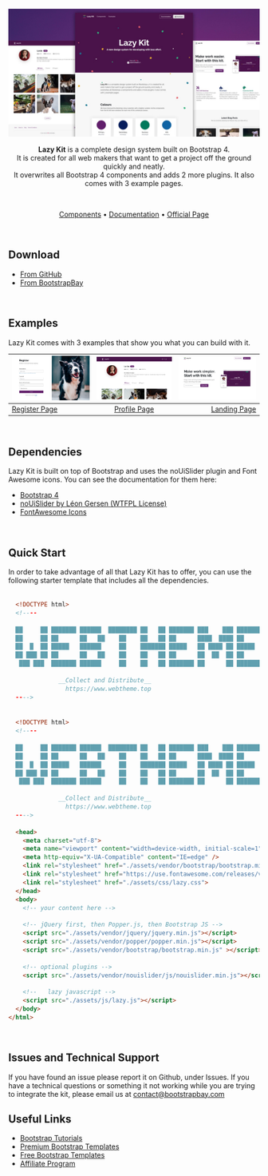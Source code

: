 <p align="center">
<a href="https://bootstrapbay.github.io/lazy-kit/"><img src="/assets/img/presentation.jpg" width="600" /></a>
</p>

<p align="center">
<b>Lazy Kit</b> is a complete design system built on Bootstrap 4. <br />
It is created for all web makers that want to get a project off the ground quickly and neatly. <br />
It overwrites all Bootstrap 4 components and adds 2 more plugins. It also comes with 3 example pages.
</p>

<br />

<p align="center">
  <a href="https://bootstrapbay.github.io/lazy-kit/">Components</a> •
  <a href="https://bootstrapbay.github.io/lazy-kit/documentation/getting_started.html">Documentation</a> •
  <a href="#">Official Page</a>
</p>

<br />


## Download

* [From GitHub](https://github.com/bootstrapbay/lazy-kit)
* [From BootstrapBay](https://bootstrapbay.com)
<br />

## Examples
Lazy Kit comes with 3 examples that show you what you can build with it.

| <a href="https://bootstrapbay.github.io/lazy-kit/register.html"><img src="/assets/img/register.png" width="250" /></a> | <a href="https://bootstrapbay.github.io/lazy-kit/profile.html"><img src="/assets/img/profile.png" width="250" /></a> | <a href="https://bootstrapbay.github.io/lazy-kit/landing.html"><img src="/assets/img/landing.png" width="250" /></a>|
| ------------- |:-------------:| -----:       |
| [Register Page](https://bootstrapbay.github.io/lazy-kit/register.html) | [Profile Page](https://bootstrapbay.github.io/lazy-kit/profile.html)  | [Landing Page](https://bootstrapbay.github.io/lazy-kit/landing.html) |
<br />

## Dependencies

Lazy Kit is built on top of Bootstrap and uses the noUiSlider plugin and Font Awesome icons. You can see the documentation for them here:
* [Bootstrap 4](https://getbootstrap.com)
* [noUiSlider by Léon Gersen (WTFPL License)](https://refreshless.com/nouislider/download/)
* [FontAwesome Icons](http://fontawesome.io)
<br />

## Quick Start
In order to take advantage of all that Lazy Kit has to offer, you can use the following starter template that includes all the dependencies.

```html

  <!DOCTYPE html>
  <!----

  ██     ██ ███████ ██████  ████████ ██   ██ ███████ ███    ███ ███████    ████████  ██████  ██████  
  ██     ██ ██      ██   ██    ██    ██   ██ ██      ████  ████ ██            ██    ██    ██ ██   ██ 
  ██  █  ██ █████   ██████     ██    ███████ █████   ██ ████ ██ █████         ██    ██    ██ ██████  
  ██ ███ ██ ██      ██   ██    ██    ██   ██ ██      ██  ██  ██ ██            ██    ██    ██ ██      
   ███ ███  ███████ ██████     ██    ██   ██ ███████ ██      ██ ███████ ██    ██     ██████  ██      
     
              __Collect and Distribute__
                https://www.webtheme.top
  ---->
  

  <!DOCTYPE html>
  <!----

  ██     ██ ███████ ██████  ████████ ██   ██ ███████ ███    ███ ███████    ████████  ██████  ██████  
  ██     ██ ██      ██   ██    ██    ██   ██ ██      ████  ████ ██            ██    ██    ██ ██   ██ 
  ██  █  ██ █████   ██████     ██    ███████ █████   ██ ████ ██ █████         ██    ██    ██ ██████  
  ██ ███ ██ ██      ██   ██    ██    ██   ██ ██      ██  ██  ██ ██            ██    ██    ██ ██      
   ███ ███  ███████ ██████     ██    ██   ██ ███████ ██      ██ ███████ ██    ██     ██████  ██      
     
              __Collect and Distribute__
                https://www.webtheme.top
  ---->
  
  <head>
    <meta charset="utf-8">
    <meta name="viewport" content="width=device-width, initial-scale=1">
    <meta http-equiv="X-UA-Compatible" content="IE=edge" />
    <link rel="stylesheet" href="./assets/vendor/bootstrap/bootstrap.min.css">
    <link rel="stylesheet" href="https://use.fontawesome.com/releases/v5.6.0/css/all.css">
    <link rel="stylesheet" href="./assets/css/lazy.css">
  </head>
  <body>
    <!-- your content here -->

    <!-- jQuery first, then Popper.js, then Bootstrap JS -->
    <script src="./assets/vendor/jquery/jquery.min.js"></script>
    <script src="./assets/vendor/popper/popper.min.js"></script>
    <script src="./assets/vendor/bootstrap/bootstrap.min.js" ></script>

    <!-- optional plugins -->
    <script src="./assets/vendor/nouislider/js/nouislider.min.js"></script>

    <!--   lazy javascript -->
    <script src="./assets/js/lazy.js"></script>
  </body>
</html>
```

<br />

## Issues and Technical Support
If you have found an issue please report it on Github, under Issues. If you have a technical questions or something it not working while you are trying to integrate the kit, please email us at contact@bootstrapbay.com
<br />

## Useful Links
* [Bootstrap Tutorials](https://bootstrapbay.com/blog/14-days-bootstrap-4/)
* [Premium Bootstrap Templates](https://bootstrapbay.com/themes/?q=&category=all&type=premium&page=1&sort=sales&order=DESC)
* [Free Bootstrap Templates](https://bootstrapbay.com/themes?type=free)
* [Affiliate Program](https://bootstrapbay.com/affiliate)
